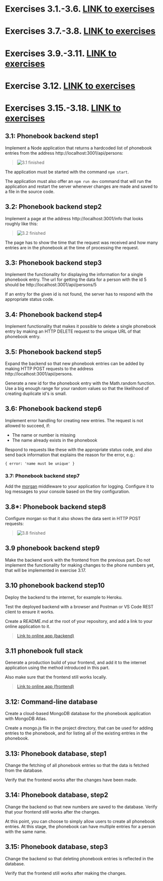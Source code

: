 # Exercises 3.1.-3.6. [LINK to exercises](https://fullstackopen.com/en/part3/node_js_and_express#exercises-3-1-3-6)

# Exercises 3.7.-3.8. [LINK to exercises](https://fullstackopen.com/en/part3/node_js_and_express#exercises-3-7-3-8)

# Exercises 3.9.-3.11. [LINK to exercises](https://fullstackopen.com/en/part3/deploying_app_to_internet#exercises-3-9-3-11)

# Exercise 3.12. [LINK to exercises](https://fullstackopen.com/en/part3/saving_data_to_mongo_db#exercise-3-12)

# Exercises 3.15.-3.18. [LINK to exercises](https://fullstackopen.com/en/part3/saving_data_to_mongo_db#exercises-3-15-3-18)


## 3.1: Phonebook backend step1

Implement a Node application that returns a hardcoded list of phonebook entries from the address http://localhost:3001/api/persons:

> ![3.1 finished](https://fullstackopen.com/static/26ba32b70d616dfcb3b205941d6f8300/14be6/22e.png)

The application must be started with the command ```npm start```.

The application must also offer an ```npm run dev``` command that will run the application and restart the server whenever changes are made and saved to a file in the source code.

## 3.2: Phonebook backend step2
Implement a page at the address http://localhost:3001/info that looks roughly like this:

> ![3.2 finished](https://fullstackopen.com/static/40586be0ef70567dd132f7c371728283/14be6/23ea.png)

The page has to show the time that the request was received and how many entries are in the phonebook at the time of processing the request.

## 3.3: Phonebook backend step3
Implement the functionality for displaying the information for a single phonebook entry. The url for getting the data for a person with the id 5 should be http://localhost:3001/api/persons/5

If an entry for the given id is not found, the server has to respond with the appropriate status code.

## 3.4: Phonebook backend step4
Implement functionality that makes it possible to delete a single phonebook entry by making an HTTP DELETE request to the unique URL of that phonebook entry.

## 3.5: Phonebook backend step5
Expand the backend so that new phonebook entries can be added by making HTTP POST requests to the address http://localhost:3001/api/persons.

Generate a new id for the phonebook entry with the Math.random function. Use a big enough range for your random values so that the likelihood of creating duplicate id's is small.

## 3.6: Phonebook backend step6
Implement error handling for creating new entries. The request is not allowed to succeed, if:

* The name or number is missing
*  The name already exists in the phonebook

Respond to requests like these with the appropriate status code, and also send back information that explains the reason for the error, e.g.:

```{ error: 'name must be unique' }```

### 3.7: Phonebook backend step7
Add the [morgan](https://github.com/expressjs/morgan) middleware to your application for logging. Configure it to log messages to your console based on the tiny configuration.

## 3.8*: Phonebook backend step8
Configure morgan so that it also shows the data sent in HTTP POST requests:

> ![3.8 finished](https://fullstackopen.com/static/4ed4b48465d48df517158501c0be187e/14be6/24.png)

## 3.9 phonebook backend step9
Make the backend work with the frontend from the previous part. Do not implement the functionality for making changes to the phone numbers yet, that will be implemented in exercise 3.17.

## 3.10 phonebook backend step10
Deploy the backend to the internet, for example to Heroku.

Test the deployed backend with a browser and Postman or VS Code REST client to ensure it works.

Create a README.md at the root of your repository, and add a link to your online application to it.

> [Link to online app (backend)](https://nameless-castle-40757.herokuapp.com/api/persons)

## 3.11 phonebook full stack
Generate a production build of your frontend, and add it to the internet application using the method introduced in this part.

Also make sure that the frontend still works locally.

> [Link to online app (frontend)](https://nameless-castle-40757.herokuapp.com/)

## 3.12: Command-line database
Create a cloud-based MongoDB database for the phonebook application with MongoDB Atlas.

Create a mongo.js file in the project directory, that can be used for adding entries to the phonebook, and for listing all of the existing entries in the phonebook.

## 3.13: Phonebook database, step1
Change the fetching of all phonebook entries so that the data is fetched from the database.

Verify that the frontend works after the changes have been made.

## 3.14: Phonebook database, step2
Change the backend so that new numbers are saved to the database. Verify that your frontend still works after the changes.

At this point, you can choose to simply allow users to create all phonebook entries. At this stage, the phonebook can have multiple entries for a person with the same name.

## 3.15: Phonebook database, step3
Change the backend so that deleting phonebook entries is reflected in the database.

Verify that the frontend still works after making the changes.

